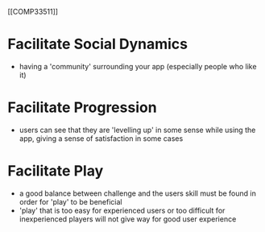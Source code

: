 [[COMP33511]]

# Facilitate Social Dynamics
- having a 'community' surrounding your app (especially people who like it)
# Facilitate Progression
- users can see that they are 'levelling up' in some sense while using the app, giving a sense of satisfaction in some cases
# Facilitate Play
- a good balance between challenge and the users skill must be found in order for 'play' to be beneficial
- 'play' that is too easy for experienced users or too difficult for inexperienced players will not give way for good user experience